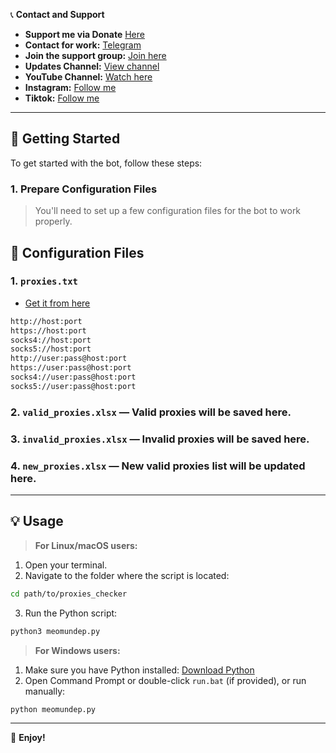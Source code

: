 📞 **Contact and Support**

- **Support me via Donate** [Here](https://t.me/KeoAirDropFreeNe/312/27801)
- **Contact for work:** [Telegram](https://t.me/MeoMunDep)
- **Join the support group:** [Join here](https://t.me/KeoAirDropFreeNe)
- **Updates Channel:** [View channel](https://t.me/KeoAirDropFreeNee)
- **YouTube Channel:** [Watch here](https://www.youtube.com/@keoairdropfreene)
- **Instagram:** [Follow me](https://www.instagram.com/meomundep)
- **Tiktok:** [Follow me](https://www.tiktok.com/@meomundep)

---

## 🚀 Getting Started

To get started with the bot, follow these steps:

### 1. **Prepare Configuration Files**

> You'll need to set up a few configuration files for the bot to work properly.

## 📁 Configuration Files

### 1. `proxies.txt`

- [Get it from here](https://www.webshare.io/?referral_code=4l5kb3glsce7)

```txt
http://host:port
https://host:port
socks4://host:port
socks5://host:port
http://user:pass@host:port
https://user:pass@host:port
socks4://user:pass@host:port
socks5://user:pass@host:port
```

### 2. `valid_proxies.xlsx` — Valid proxies will be saved here.

### 3. `invalid_proxies.xlsx` — Invalid proxies will be saved here.

### 4. `new_proxies.xlsx` — New valid proxies list will be updated here.

---

## 💡 Usage

> **For Linux/macOS users:**

1. Open your terminal.
2. Navigate to the folder where the script is located:

```bash
cd path/to/proxies_checker
```

3. Run the Python script:

```bash
python3 meomundep.py
```

> **For Windows users:**

1. Make sure you have Python installed: [Download Python](https://www.python.org/downloads/windows/)
2. Open Command Prompt or double-click `run.bat` (if provided), or run manually:

```cmd
python meomundep.py
```

---

🎇 **Enjoy!**
